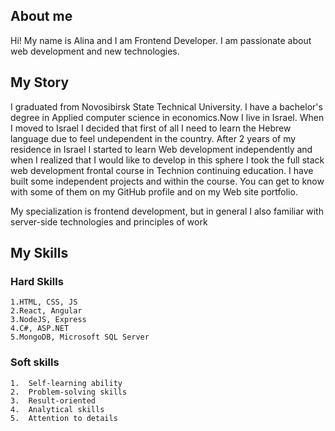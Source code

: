 ## About me ##

Hi! My name is Alina and I am Frontend Developer. I am passionate about web development and new technologies.

## My Story ##
I graduated from Novosibirsk State Technical University. I have a bachelor's degree in Applied computer science in economics.Now I live in Israel. When I moved to Israel I decided that first of all I need to learn the Hebrew language due to feel undependent in the country. After 2 years of my residence in Israel I started to learn Web development independently and when I realized that I would like to develop in this sphere I took the full stack web development frontal course in Technion continuing education.
I have built some independent projects and within the course. You can get to know with some of them on my GitHub profile and on my Web site portfolio.

My specialization is frontend development, but in general I also familiar with server-side technologies and principles of work

## My Skills ##

### Hard Skills ###
    1.HTML, CSS, JS
    2.React, Angular
    3.NodeJS, Express
    4.C#, ASP.NET
    5.MongoDB, Microsoft SQL Server

### Soft skills ###

    1.  Self-learning ability
    2.  Problem-solving skills
    3.  Result-oriented
    4.  Analytical skills
    5.  Attention to details
